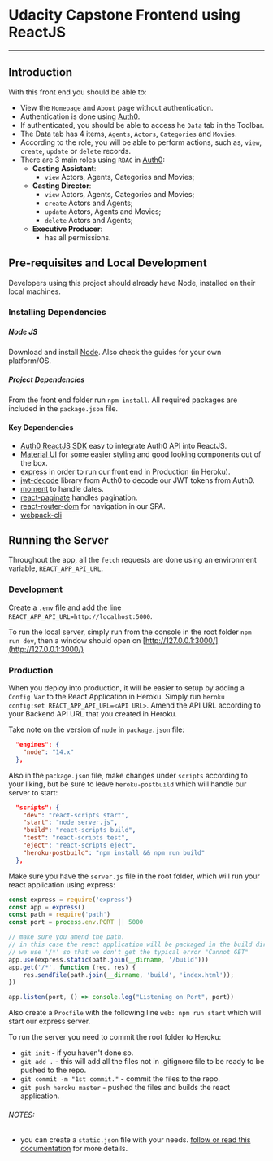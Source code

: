 # Udacity Capstone Frontend using ReactJS

------------

## Introduction

With this front end you should be able to:

- View the ``Homepage`` and ``About`` page without authentication.
- Authentication is done using [Auth0](https://auth0.com/).
- If authenticated, you should be able to access he ``Data`` tab in the Toolbar.
- The Data tab has 4 items, ``Agents``, ``Actors``, ``Categories`` and ``Movies``.
- According to the role, you will be able to perform actions, such as, ``view``, ``create``, ``update`` or ``delete`` records.
- There are 3 main roles using ``RBAC`` in [Auth0](https://auth0.com/):
    - **Casting Assistant**:
        - ``view`` Actors, Agents, Categories and Movies;
    - **Casting Director**:
        - ``view`` Actors, Agents, Categories and Movies;
        - ``create`` Actors and Agents;
        - ``update`` Actors, Agents and Movies;
        - ``delete`` Actors and Agents;
    - **Executive Producer**:
        - has all permissions.

## Pre-requisites and Local Development

Developers using this project should already have Node, installed on their local machines.

### Installing Dependencies

##### Node JS

Download and install [Node](https://nodejs.org/en/download/). Also check the guides for your own platform/OS.

##### Project Dependencies

From the front end folder run ``npm install``. All required packages are included in the ``package.json`` file.

#### Key Dependencies

- [Auth0 ReactJS SDK](https://auth0.com/docs/quickstart/spa/react) easy to integrate Auth0 API into ReactJS.
- [Material UI](https://material-ui.com/getting-started/installation/) for some easier styling and good looking components out of the box.
- [express](http://expressjs.com/en/starter/installing.html) in order to run our front end in Production (in Heroku).
- [jwt-decode](https://github.com/auth0/jwt-decode) library from Auth0 to decode our JWT tokens from Auth0.
- [moment](https://www.npmjs.com/package/moment/v/1.1.0) to handle dates.
- [react-paginate](https://www.npmjs.com/package/react-paginate) handles pagination.
- [react-router-dom](https://www.npmjs.com/package/react-router-dom) for navigation in our SPA.
- [webpack-cli](https://www.npmjs.com/package/webpack-cli/v/3.3.0)

## Running the Server

Throughout the app, all the ``fetch`` requests are done using an environment variable, ``REACT_APP_API_URL``.

### Development

Create a ``.env`` file and add the line ``REACT_APP_API_URL=http://localhost:5000``.

To run the local server, simply run from the console in the root folder ``npm run dev``, then a window should open on [http://127.0.0.1:3000/](http://127.0.0.1:3000/)

### Production

When you deploy into production, it will be easier to setup by adding a ``Config Var`` to the React Application in Heroku.
Simply run ``heroku config:set REACT_APP_API_URL=<API URL>``. Amend the API URL according to your Backend API URL that you created in Heroku.

Take note on the version of ``node`` in ``package.json`` file:
````json
  "engines": {
    "node": "14.x"
  },
````
Also in the ``package.json`` file, make changes under ``scripts`` according to your liking, but be sure to leave ``heroku-postbuild`` which will handle our server to start:
````json
  "scripts": {
    "dev": "react-scripts start",
    "start": "node server.js",
    "build": "react-scripts build",
    "test": "react-scripts test",
    "eject": "react-scripts eject",
    "heroku-postbuild": "npm install && npm run build"
  },
````

Make sure you have the ``server.js`` file in the root folder, which will run your react application using express:
````js
const express = require('express')
const app = express()
const path = require('path')
const port = process.env.PORT || 5000

// make sure you amend the path.
// in this case the react application will be packaged in the build directory
// we use '/*' so that we don't get the typical error "Cannot GET"
app.use(express.static(path.join(__dirname, '/build')))
app.get('/*', function (req, res) {
    res.sendFile(path.join(__dirname, 'build', 'index.html'));
})

app.listen(port, () => console.log("Listening on Port", port))
````

Also create a ``Procfile`` with the following line ``web: npm run start`` which will start our express server.

To run the server you need to commit the root folder to Heroku:
- ``git init`` - if you haven't done so.
- ``git add .`` - this will add all the files not in .gitignore file to be ready to be pushed to the repo.
- ``git commit -m "1st commit."`` - commit the files to the repo.
- ``git push heroku master`` - pushed the files and builds the react application.

###### NOTES:
- you can create a ``static.json`` file with your needs. [follow or read this documentation](https://github.com/mars/create-react-app-buildpack#web-server) for more details.

